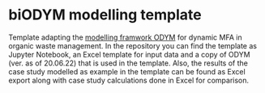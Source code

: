 # biODYM modelling template
Template adapting the [modelling framwork ODYM](https://github.com/IndEcol/ODYM) for dynamic MFA in organic waste management. In the repository you can find the template as Jupyter Notebook, an Excel template for input data and a copy of ODYM (ver. as of 20.06.22) that is used in the template. Also, the results of the case study modelled as example in the template can be found as Excel export along with case study calculations done in Excel for comparison.
